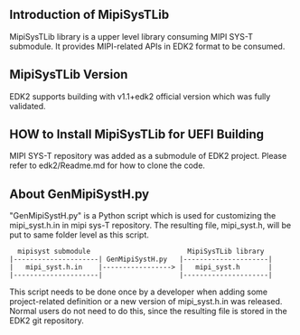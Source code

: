 ## Introduction of MipiSysTLib ##
MipiSysTLib library is a upper level library consuming MIPI SYS-T submodule.
It provides MIPI-related APIs in EDK2 format to be consumed.

## MipiSysTLib Version ##
EDK2 supports building with v1.1+edk2 official version which was fully validated.

## HOW to Install MipiSysTLib for UEFI Building ##
MIPI SYS-T repository was added as a submodule of EDK2 project. Please
refer to edk2/Readme.md for how to clone the code.

## About GenMipiSystH.py ##
"GenMipiSystH.py" is a Python script which is used for customizing the
mipi_syst.h.in in mipi sys-T repository. The resulting file, mipi_syst.h, will
be put to same folder level as this script.
```
  mipisyst submodule                        MipiSysTLib library
|---------------------| GenMipiSystH.py   |---------------------|
|   mipi_syst.h.in    |-----------------> |   mipi_syst.h       |
|---------------------|                   |---------------------|
```
This script needs to be done once by a developer when adding some
project-related definition or a new version of mipi_syst.h.in was released.
Normal users do not need to do this, since the resulting file is stored
in the EDK2 git repository.
